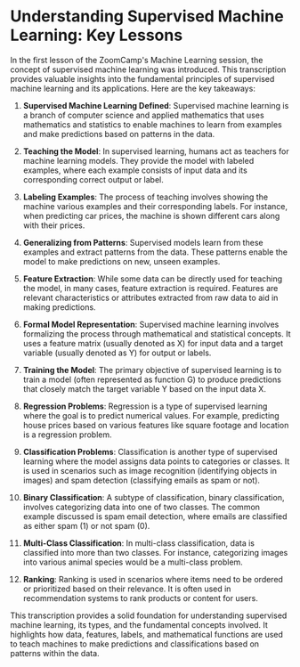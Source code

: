 # Understanding Supervised Machine Learning: Key Lessons

In the first lesson of the ZoomCamp's Machine Learning session, the concept of supervised machine learning was introduced. This transcription provides valuable insights into the fundamental principles of supervised machine learning and its applications. Here are the key takeaways:

1. **Supervised Machine Learning Defined**: Supervised machine learning is a branch of computer science and applied mathematics that uses mathematics and statistics to enable machines to learn from examples and make predictions based on patterns in the data.

2. **Teaching the Model**: In supervised learning, humans act as teachers for machine learning models. They provide the model with labeled examples, where each example consists of input data and its corresponding correct output or label.

3. **Labeling Examples**: The process of teaching involves showing the machine various examples and their corresponding labels. For instance, when predicting car prices, the machine is shown different cars along with their prices.

4. **Generalizing from Patterns**: Supervised models learn from these examples and extract patterns from the data. These patterns enable the model to make predictions on new, unseen examples.

5. **Feature Extraction**: While some data can be directly used for teaching the model, in many cases, feature extraction is required. Features are relevant characteristics or attributes extracted from raw data to aid in making predictions.

6. **Formal Model Representation**: Supervised machine learning involves formalizing the process through mathematical and statistical concepts. It uses a feature matrix (usually denoted as X) for input data and a target variable (usually denoted as Y) for output or labels.

7. **Training the Model**: The primary objective of supervised learning is to train a model (often represented as function G) to produce predictions that closely match the target variable Y based on the input data X.

8. **Regression Problems**: Regression is a type of supervised learning where the goal is to predict numerical values. For example, predicting house prices based on various features like square footage and location is a regression problem.

9. **Classification Problems**: Classification is another type of supervised learning where the model assigns data points to categories or classes. It is used in scenarios such as image recognition (identifying objects in images) and spam detection (classifying emails as spam or not).

10. **Binary Classification**: A subtype of classification, binary classification, involves categorizing data into one of two classes. The common example discussed is spam email detection, where emails are classified as either spam (1) or not spam (0).

11. **Multi-Class Classification**: In multi-class classification, data is classified into more than two classes. For instance, categorizing images into various animal species would be a multi-class problem.

12. **Ranking**: Ranking is used in scenarios where items need to be ordered or prioritized based on their relevance. It is often used in recommendation systems to rank products or content for users.

This transcription provides a solid foundation for understanding supervised machine learning, its types, and the fundamental concepts involved. It highlights how data, features, labels, and mathematical functions are used to teach machines to make predictions and classifications based on patterns within the data.